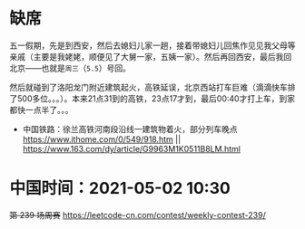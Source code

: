 
# 缺席

五一假期，先是到西安，然后去媳妇儿家一趟，接着带媳妇儿回焦作见见我父母等亲戚（主要是我姥姥，顺便见了大舅一家，五姨一家）。然后再回西安，最后我回北京——也就是`周三`（`5.5`）号回。

然后就碰到了洛阳龙门附近建筑起火，高铁延误，北京西站打车巨难（滴滴快车排了500多位。。。）。本来21点31到的高铁，23点17才到，最后00:40才打上车，到家都快一点半了。。。
- 中国铁路：徐兰高铁河南段沿线一建筑物着火，部分列车晚点 https://www.ithome.com/0/549/918.htm || https://www.163.com/dy/article/G9963M1K0511B8LM.html

# 中国时间：2021-05-02 10:30

~~第 239 场周赛~~ https://leetcode-cn.com/contest/weekly-contest-239/
